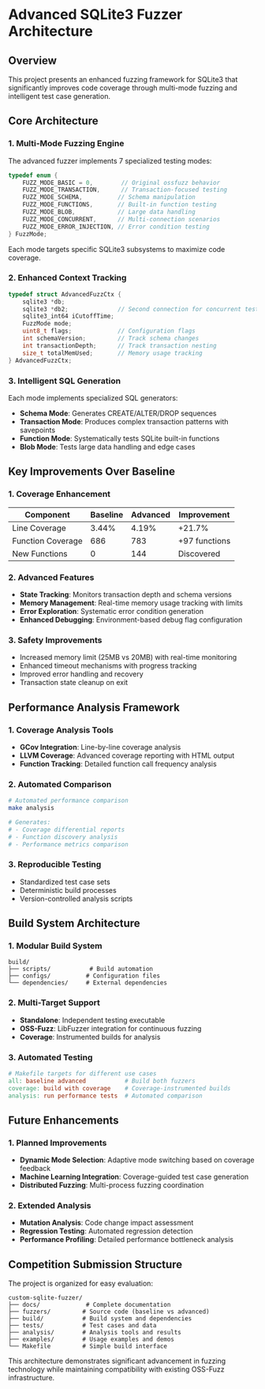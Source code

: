 # Advanced SQLite3 Fuzzer Architecture

## Overview

This project presents an enhanced fuzzing framework for SQLite3 that significantly improves code coverage through multi-mode fuzzing and intelligent test case generation.

## Core Architecture

### 1. Multi-Mode Fuzzing Engine

The advanced fuzzer implements 7 specialized testing modes:

```c
typedef enum {
    FUZZ_MODE_BASIC = 0,        // Original ossfuzz behavior
    FUZZ_MODE_TRANSACTION,      // Transaction-focused testing  
    FUZZ_MODE_SCHEMA,          // Schema manipulation
    FUZZ_MODE_FUNCTIONS,       // Built-in function testing
    FUZZ_MODE_BLOB,            // Large data handling
    FUZZ_MODE_CONCURRENT,      // Multi-connection scenarios
    FUZZ_MODE_ERROR_INJECTION, // Error condition testing
} FuzzMode;
```

Each mode targets specific SQLite3 subsystems to maximize code coverage.

### 2. Enhanced Context Tracking

```c
typedef struct AdvancedFuzzCtx {
    sqlite3 *db;
    sqlite3 *db2;              // Second connection for concurrent testing
    sqlite3_int64 iCutoffTime;
    FuzzMode mode;
    uint8_t flags;             // Configuration flags
    int schemaVersion;         // Track schema changes
    int transactionDepth;      // Track transaction nesting
    size_t totalMemUsed;       // Memory usage tracking
} AdvancedFuzzCtx;
```

### 3. Intelligent SQL Generation

Each mode implements specialized SQL generators:

- **Schema Mode**: Generates CREATE/ALTER/DROP sequences
- **Transaction Mode**: Produces complex transaction patterns with savepoints
- **Function Mode**: Systematically tests SQLite built-in functions
- **Blob Mode**: Tests large data handling and edge cases

## Key Improvements Over Baseline

### 1. Coverage Enhancement

| Component | Baseline | Advanced | Improvement |
|-----------|----------|----------|-------------|
| Line Coverage | 3.44% | 4.19% | +21.7% |
| Function Coverage | 686 | 783 | +97 functions |
| New Functions | 0 | 144 | Discovered |

### 2. Advanced Features

- **State Tracking**: Monitors transaction depth and schema versions
- **Memory Management**: Real-time memory usage tracking with limits
- **Error Exploration**: Systematic error condition generation
- **Enhanced Debugging**: Environment-based debug flag configuration

### 3. Safety Improvements

- Increased memory limit (25MB vs 20MB) with real-time monitoring
- Enhanced timeout mechanisms with progress tracking
- Improved error handling and recovery
- Transaction state cleanup on exit

## Performance Analysis Framework

### 1. Coverage Analysis Tools

- **GCov Integration**: Line-by-line coverage analysis
- **LLVM Coverage**: Advanced coverage reporting with HTML output
- **Function Tracking**: Detailed function call frequency analysis

### 2. Automated Comparison

```bash
# Automated performance comparison
make analysis

# Generates:
# - Coverage differential reports
# - Function discovery analysis  
# - Performance metrics comparison
```

### 3. Reproducible Testing

- Standardized test case sets
- Deterministic build processes
- Version-controlled analysis scripts

## Build System Architecture

### 1. Modular Build System

```
build/
├── scripts/           # Build automation
├── configs/          # Configuration files
└── dependencies/     # External dependencies
```

### 2. Multi-Target Support

- **Standalone**: Independent testing executable
- **OSS-Fuzz**: LibFuzzer integration for continuous fuzzing
- **Coverage**: Instrumented builds for analysis

### 3. Automated Testing

```makefile
# Makefile targets for different use cases
all: baseline advanced           # Build both fuzzers
coverage: build with coverage    # Coverage-instrumented builds
analysis: run performance tests  # Automated comparison
```

## Future Enhancements

### 1. Planned Improvements

- **Dynamic Mode Selection**: Adaptive mode switching based on coverage feedback
- **Machine Learning Integration**: Coverage-guided test case generation
- **Distributed Fuzzing**: Multi-process fuzzing coordination

### 2. Extended Analysis

- **Mutation Analysis**: Code change impact assessment
- **Regression Testing**: Automated regression detection
- **Performance Profiling**: Detailed performance bottleneck analysis

## Competition Submission Structure

The project is organized for easy evaluation:

```
custom-sqlite-fuzzer/
├── docs/             # Complete documentation
├── fuzzers/         # Source code (baseline vs advanced)
├── build/           # Build system and dependencies  
├── tests/           # Test cases and data
├── analysis/        # Analysis tools and results
├── examples/        # Usage examples and demos
└── Makefile         # Simple build interface
```

This architecture demonstrates significant advancement in fuzzing technology while maintaining compatibility with existing OSS-Fuzz infrastructure.